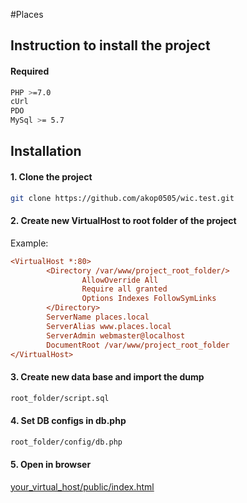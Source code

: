 #Places

## Instruction to install the project


#### Required

```bash
PHP >=7.0
cUrl
PDO
MySql >= 5.7
```

## Installation

<h4>1. Clone the project</h4>

```bash
git clone https://github.com/akop0505/wic.test.git
```

<h4>2. Create new VirtualHost to root folder of the project</h4>

<p>Example:</p>

```ini
<VirtualHost *:80>
        <Directory /var/www/project_root_folder/>
                AllowOverride All
                Require all granted
                Options Indexes FollowSymLinks
        </Directory>
        ServerName places.local
        ServerAlias www.places.local
        ServerAdmin webmaster@localhost
        DocumentRoot /var/www/project_root_folder
</VirtualHost>

```
<h4>3. Create new data base and import the dump</h4>

```bash
root_folder/script.sql
```
<h4>4. Set DB configs in db.php</h4>

```bash
root_folder/config/db.php
```

<h4>5. Open in browser</h4>

[your_virtual_host/public/index.html](your_virtual_host/public/index.html)

